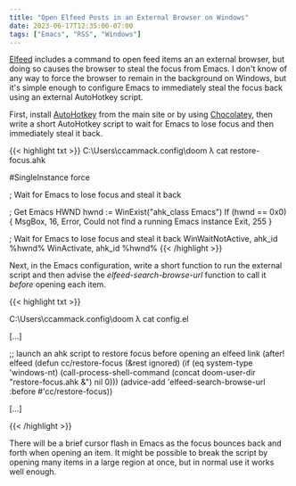 ```yaml
---
title: "Open Elfeed Posts in an External Browser on Windows"
date: 2023-06-17T12:35:00-07:00
tags: ["Emacs", "RSS", "Windows"]
---
```


[Elfeed](https://github.com/skeeto/elfeed) includes a command to open feed items an an external browser,
but doing so causes the browser to steal the focus from Emacs.
I don't know of any way to force the browser to remain in the background on Windows,
but it's simple enough to configure Emacs to immediately steal the focus back using an external AutoHotkey script.

First, install [AutoHotkey](https://www.autohotkey.com/) from the main site or by using [Chocolatey](https://community.chocolatey.org/packages?q=autohotkey),
then write a short AutoHotkey script to wait for Emacs to lose focus and then immediately steal it back.

{{< highlight txt >}}
C:\Users\ccammack\.config\doom
λ cat restore-focus.ahk

#SingleInstance force

; Wait for Emacs to lose focus and steal it back

; Get Emacs HWND
hwnd := WinExist("ahk_class Emacs")
If (hwnd == 0x0)
{
    MsgBox, 16, Error, Could not find a running Emacs instance
    Exit, 255
}

; Wait for Emacs to lose focus and steal it back
WinWaitNotActive, ahk_id %hwnd%
WinActivate, ahk_id %hwnd%
{{< /highlight >}}

Next, in the Emacs configuration, write a short function to run the external script and then advise the *elfeed-search-browse-url* function to call it *before* opening each item.

{{< highlight txt >}}

C:\Users\ccammack\.config\doom
λ cat config.el

[...]

;; launch an ahk script to restore focus before opening an elfeed link
(after! elfeed
  (defun cc/restore-focus (&rest ignored)
    (if (eq system-type 'windows-nt)
        (call-process-shell-command (concat doom-user-dir "restore-focus.ahk &") nil 0)))
  (advice-add 'elfeed-search-browse-url :before #'cc/restore-focus))

[...]

{{< /highlight >}}

There will be a brief cursor flash in Emacs as the focus bounces back and forth when opening an item.
It might be possible to break the script by opening many items in a large region at once, but in normal use it works well enough.
